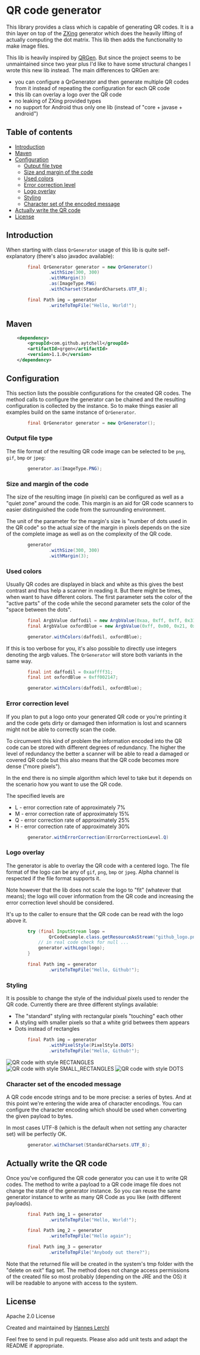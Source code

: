# QR code generator

This library provides a class which is capable of generating QR codes. It is 
a thin layer on top of the [ZXing](https://github.com/zxing/zxing) generator
which does the heavily lifting of actually computing the dot matrix. This
lib then adds the functionality to make image files.

This lib is heavily inspired by [QRGen](http://kenglxn.github.io/QRGen/).
But since the project seems to be unmaintained since two year plus I'd like
to have some structural changes I wrote this new lib instead. The main
differences to QRGen are:
  - you can configure a QrGenerator and then generate multiple QR codes from
    it instead of repeating the configuration for each QR code
  - this lib can overlay a logo over the QR code
  - no leaking of ZXing provided types
  - no support for Android thus only one lib (instead of "core + javase + android")

## Table of contents

* [Introduction](#introduction)
* [Maven](#maven)
* [Configuration](#configration)
    * [Output file type](#conf_filetype)
    * [Size and margin of the code](#conf_size)
    * [Used colors](#conf_colors)
    * [Error correction level](#conf_error)
    * [Logo overlay](#conf_logo)
    * [Styling](#conf_styling)
    * [Character set of the encoded message](#conf_charset)
* [Actually write the QR code](#write)
* [License](#license)

<a name="introduction"></a>
## Introduction

When starting with class `QrGenerator` usage of this lib is quite
self-explanatory (there's also javadoc available):

```java
        final QrGenerator generator = new QrGenerator()
                .withSize(300, 300)
                .withMargin(3)
                .as(ImageType.PNG)
                .withCharset(StandardCharsets.UTF_8);

        final Path img = generator
                .writeToTmpFile("Hello, World!");
```

<a name="maven"></a>
## Maven

```xml
    <dependency>
        <groupId>com.github.aytchell</groupId>
        <artifactId>qrgen</artifactId>
        <version>1.1.0</version>
    </dependency>
```

<a name="configration"></a>
## Configuration

This section lists the possible configurations for the created QR codes. The
method calls to configure the generator can be chained and the resulting
configuration is collected by the instance. So to make things easier all
examples build on the same instance of `QrGenerator`.

```java
        final QrGenerator generator = new QrGenerator();
```

<a name="conf_filetype"></a>
### Output file type

The file format of the resulting QR code image can be selected to be
`png`, `gif`, `bmp` or `jpeg`:

```java
        generator.as(ImageType.PNG);
```

<a name="conf_size"></a>
### Size and margin of the code

The size of the resulting image (in pixels) can be configured as well
as a "quiet zone" around the code. This margin is an aid for QR code
scanners to easier distinguished the code from the surrounding environment.

The unit of the parameter for the margin's size is "number of dots used in
the QR code" so the actual size of the margin in pixels depends on the size
of the complete image as well as on the complexity of the QR code.

```java
        generator
                .withSize(300, 300)
                .withMargin(3);
```

<a name="conf_colors"></a>
### Used colors

Usually QR codes are displayed in black and white as this gives the best
contrast and thus help a scanner in reading it. But there might be times,
when want to have different colors. The first parameter sets the color of the
"active parts" of the code while the second parameter sets the color of
the "space between the dots".

```java
        final ArgbValue daffodil = new ArgbValue(0xaa, 0xff, 0xff, 0x31);
        final ArgbValue oxfordBlue = new ArgbValue(0xff, 0x00, 0x21, 0x47);

        generator.withColors(daffodil, oxfordBlue);
```

If this is too verbose for you, it's also possible to directly use integers
denoting the argb values. The `QrGenerator` will store both variants in the
same way.

```java
        final int daffodil = 0xaaffff31;
        final int oxfordBlue = 0xff002147;

        generator.withColors(daffodil, oxfordBlue);
```

<a name="conf_error"></a>
### Error correction level

If you plan to put a logo onto your generated QR code or you're printing it
and the code gets dirty or damaged then information is lost and scanners
might not be able to correctly scan the code.

To circumvent this kind of problem the information encoded into the QR code
can be stored with different degrees of redundancy. The higher the level of
redundancy the better a scanner will be able to read a damaged or covered QR
code but this also means that the QR code becomes more dense ("more pixels").

In the end there is no simple algorithm which level to take but it depends on
the scenario how you want to use the QR code.

The specified levels are
  - L - error correction rate of approximately 7%
  - M - error correction rate of approximately 15%
  - Q - error correction rate of approximately 25%
  - H - error correction rate of approximately 30%

```java
        generator.withErrorCorrection(ErrorCorrectionLevel.Q)
```

<a name="conf_logo"></a>
### Logo overlay

The generator is able to overlay the QR code with a centered logo. The file
format of the logo can be any of `gif`, `png`, `bmp` or `jpeg`. Alpha channel
is respected if the file format supports it.

Note however that the lib does not scale the logo to "fit" (whatever that
means); the logo will cover information from the QR code and increasing the
error correction level should be considered.

It's up to the caller to ensure that the QR code can be read with the
logo above it.

```java
        try (final InputStream logo =
                QrCodeExample.class.getResourceAsStream("github_logo.png")) {
            // in real code check for null ...
            generator.withLogo(logo);
        }

        final Path img = generator
                .writeToTmpFile("Hello, Github!");
```

<a name="conf_styling"></a>
### Styling

It is possible to change the style of the individual pixels used to render
the QR code. Currently there are three different stylings available:

  - The "standard" styling with rectangular pixels "touching" each other
  - A styling with smaller pixels so that a white grid betwees them appears
  - Dots instead of rectangles


```java
        final Path img = generator
                .withPixelStyle(PixelStyle.DOTS)
                .writeToTmpFile("Hello, Github!");
```

![QR code with style RECTANGLES](examples/rectangles.png "Style `RECTANGLES`")
![QR code with style SMALL_RECTANGLES](examples/small_rectangles.png "Style `SMALL_RECTANGLES`")
![QR code with style DOTS](examples/dots.png "Style `DOTS`")

<a name="conf_charset"></a>
### Character set of the encoded message

A QR code encode strings and to be more precise: a series of bytes. And at
this point we're entering the wide area of character encodings. You can
configure the character encoding which should be used when converting the
given payload to bytes.

In most cases UTF-8 (which is the default when not setting any character set)
will be perfectly OK.

```java
        generator.withCharset(StandardCharsets.UTF_8);
```

<a name="write"></a>
## Actually write the QR code

Once you've configured the QR code generator you can use it to write QR
codes. The method to write a payload to a QR code image file does not change
the state of the generator instance. So you can reuse the same generator
instance to write as many QR Code as you like (with different payloads).

```java
        final Path img_1 = generator
                .writeToTmpFile("Hello, World!");

        final Path img_2 = generator
                .writeToTmpFile("Hello again");

        final Path img_3 = generator
                .writeToTmpFile("Anybody out there?");
```

Note that the returned file will be created in the system's tmp folder with
the "delete on exit" flag set. The method does not change access permissions
of the created file so most probably (depending on the JRE and the OS) it will
be readable to anyone with access to the system.

<a name="license"></a>
## License

Apache 2.0 License

Created and maintained by [Hannes Lerchl](mailto:hannes.lerchl@googlemail.com)

Feel free to send in pull requests. Please also add unit tests and adapt the
README if appropriate.

